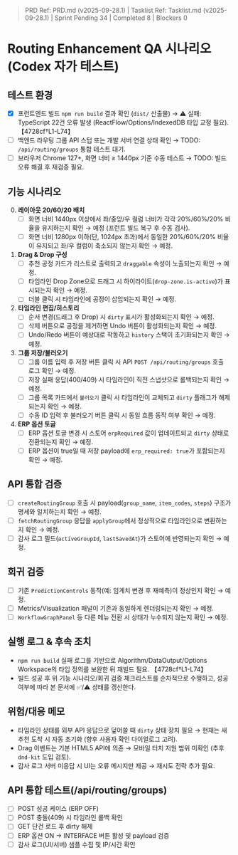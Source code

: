 ﻿> PRD Ref: PRD.md (v2025-09-28.1) | Tasklist Ref: Tasklist.md (v2025-09-28.1) | Sprint Pending 34 | Completed 8 | Blockers 0

# Routing Enhancement QA 시나리오 (Codex 자가 테스트)

## 테스트 환경
- [x] 프런트엔드 빌드 `npm run build` 결과 확인 (`dist/` 산출물) → ⚠️ 실패: TypeScript 22건 오류 발생 (ReactFlow/Options/IndexedDB 타입 교정 필요). 【4728cf†L1-L74】
- [ ] 백엔드 라우팅 그룹 API 스텁 또는 개발 서버 연결 상태 확인 → TODO: `/api/routing/groups` 통합 테스트 대기.
- [ ] 브라우저 Chrome 127+, 화면 너비 ≥ 1440px 기준 수동 테스트 → TODO: 빌드 오류 해결 후 재검증 필요.

## 기능 시나리오
0. **레이아웃 20/60/20 배치**
   - [ ] 화면 너비 1440px 이상에서 좌/중앙/우 컬럼 너비가 각각 20%/60%/20% 비율을 유지하는지 확인 → 예정 (프런트 빌드 복구 후 수동 검사).
   - [ ] 화면 너비 1280px 이하(단, 1024px 초과)에서 동일한 20%/60%/20% 비율이 유지되고 좌/우 컬럼이 축소되지 않는지 확인 → 예정.
1. **Drag & Drop 구성**
   - [ ] 추천 공정 카드가 리스트로 출력되고 `draggable` 속성이 노출되는지 확인 → 예정.
   - [ ] 타임라인 Drop Zone으로 드래그 시 하이라이트(`drop-zone.is-active`)가 표시되는지 확인 → 예정.
   - [ ] 더블 클릭 시 타임라인에 공정이 삽입되는지 확인 → 예정.
2. **타임라인 편집/히스토리**
   - [ ] 순서 변경(드래그 후 Drop) 시 `dirty` 표시가 활성화되는지 확인 → 예정.
   - [ ] 삭제 버튼으로 공정을 제거하면 Undo 버튼이 활성화되는지 확인 → 예정.
   - [ ] Undo/Redo 버튼이 예상대로 작동하고 `history` 스택이 초기화되는지 확인 → 예정.
3. **그룹 저장/불러오기**
   - [ ] 그룹 이름 입력 후 저장 버튼 클릭 시 API `POST /api/routing/groups` 호출 로그 확인 → 예정.
   - [ ] 저장 실패 응답(400/409) 시 타임라인이 직전 스냅샷으로 롤백되는지 확인 → 예정.
   - [ ] 그룹 목록 카드에서 `불러오기` 클릭 시 타임라인이 교체되고 `dirty` 플래그가 해제되는지 확인 → 예정.
   - [ ] 수동 ID 입력 후 불러오기 버튼 클릭 시 동일 흐름 동작 여부 확인 → 예정.
4. **ERP 옵션 토글**
   - [ ] ERP 옵션 토글 변경 시 스토어 `erpRequired` 값이 업데이트되고 `dirty` 상태로 전환되는지 확인 → 예정.
   - [ ] ERP 옵션이 true일 때 저장 payload에 `erp_required: true`가 포함되는지 확인 → 예정.

## API 통합 검증
- [ ] `createRoutingGroup` 호출 시 payload(`group_name`, `item_codes`, `steps`) 구조가 명세와 일치하는지 확인 → 예정.
- [ ] `fetchRoutingGroup` 응답을 `applyGroup`에서 정상적으로 타임라인으로 변환하는지 확인 → 예정.
- [ ] 감사 로그 필드(`activeGroupId`, `lastSavedAt`)가 스토어에 반영되는지 확인 → 예정.

## 회귀 검증
- [ ] 기존 `PredictionControls` 동작(예: 임계치 변경 후 재예측)이 정상인지 확인 → 예정.
- [ ] Metrics/Visualization 패널이 기존과 동일하게 렌더링되는지 확인 → 예정.
- [ ] `WorkflowGraphPanel` 등 다른 메뉴 전환 시 상태가 누수되지 않는지 확인 → 예정.

## 실행 로그 & 후속 조치
- `npm run build` 실패 로그를 기반으로 Algorithm/DataOutput/Options Workspace의 타입 정의를 보완한 뒤 재빌드 필요. 【4728cf†L1-L74】
- 빌드 성공 후 위 기능 시나리오/회귀 검증 체크리스트를 순차적으로 수행하고, 성공 여부에 따라 본 문서에 ✅/⚠️ 상태를 갱신한다.

## 위험/대응 메모
- 타임라인 상태를 외부 API 응답으로 덮어쓸 때 `dirty` 상태 장치 필요 → 현재는 새 추천 도착 시 자동 초기화 (향후 사용자 확인 다이얼로그 고려).
- Drag 이벤트는 기본 HTML5 API에 의존 → 모바일 터치 지원 범위 미확인 (추후 `dnd-kit` 도입 검토).
- 감사 로그 서버 미응답 시 UI는 오류 메시지만 제공 → 재시도 전략 추가 필요.

## API 통합 테스트(/api/routing/groups)
- [ ] POST 성공 케이스 (ERP OFF)
- [ ] POST 충돌(409) 시 타임라인 롤백 확인
- [ ] GET 단건 로드 후 dirty 해제
- [ ] ERP 옵션 ON → INTERFACE 버튼 활성 및 payload 검증
- [ ] 감사 로그(UI/서버) 샘플 수집 및 IP/시간 확인
